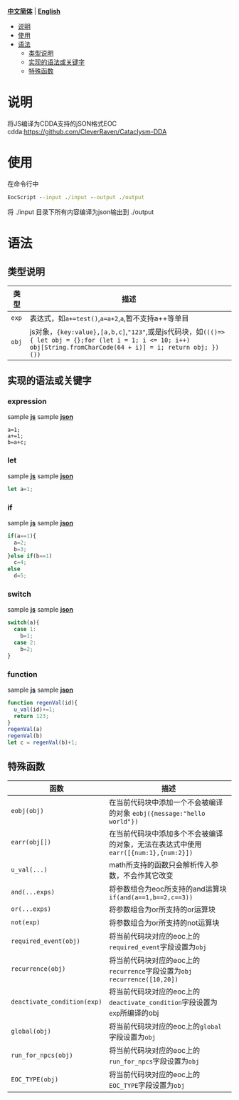 [**中文简体**](./README.md) | [**English**](./README_EN.md)


- [说明](#说明)
- [使用](#使用)
- [语法](#使用)
  - [类型说明](#类型说明)
  - [实现的语法或关键字](#实现的语法或关键字)
  - [特殊函数](#特殊函数)



# 说明
将JS编译为CDDA支持的jSON格式EOC  
cdda:https://github.com/CleverRaven/Cataclysm-DDA


# 使用
在命令行中
```bat
EocScript --input ./input --output ./output
```
将 ./input 目录下所有内容编译为json输出到 ./output

# 语法
## 类型说明
类型 | 描述
--- | ---
`exp` | 表达式，如`a+=test()`,`a=a+2`,`a`,暂不支持a++等单目
`obj` | js对象，`{key:value},[a,b,c]`,`"123"`,或是js代码块，如`((()=>{ let obj = {};for (let i = 1; i <= 10; i++) obj[String.fromCharCode(64 + i)] = i; return obj; })())`

## 实现的语法或关键字
### expression
sample [**js**](./test/input/expression-test.js)
sample [**json**](./test/output/expression-test.json)
```
a=1;
a+=1;
b=a+c;
```
### let
sample [**js**](./test/input/let-test.js)
sample [**json**](./test/output/let-test.json)
```js
let a=1;
```
### if
sample [**js**](./test/input/if-test.js)
sample [**json**](./test/output/if-test.json)
```js
if(a==1){
  a=2;
  b=3;
}else if(b==1)
  c=4;
else
  d=5;
```
### switch
sample [**js**](./test/input/switch-test.js)
sample [**json**](./test/output/switch-test.json)
```js
switch(a){
  case 1:
    b=1;
  case 2:
    b=2;
}
```
### function
sample [**js**](./test/input/function-test.js)
sample [**json**](./test/output/function-test.json)
```js
function regenVal(id){
  u_val(id)+=1;
  return 123;
}
regenVal(a)
regenVal(b)
let c = regenVal(b)+1;
```

## 特殊函数
函数 | 描述
--- | ---
`eobj(obj)`                 |在当前代码块中添加一个不会被编译的对象 `eobj({message:"hello world"})`
`earr(obj[])`               |在当前代码块中添加多个不会被编译的对象，无法在表达式中使用 `earr([{num:1},{num:2}])`
`u_val(...)`                |math所支持的函数只会解析传入参数，不会作其它改变
`and(...exps)`              |将参数组合为eoc所支持的and运算块 `if(and(a==1,b==2,c==3))`
`or(...exps)`               |将参数组合为or所支持的or运算块
`not(exp)`                  |将参数组合为or所支持的not运算块
`required_event(obj)`       |将当前代码块对应的eoc上的`required_event`字段设置为`obj`
`recurrence(obj)`           |将当前代码块对应的eoc上的`recurrence`字段设置为`obj` `recurrence([10,20])`
`deactivate_condition(exp)` |将当前代码块对应的eoc上的`deactivate_condition`字段设置为`exp`所编译的obj
`global(obj)`               |将当前代码块对应的eoc上的`global`字段设置为`obj`
`run_for_npcs(obj)`         |将当前代码块对应的eoc上的`run_for_npcs`字段设置为`obj`
`EOC_TYPE(obj)`             |将当前代码块对应的eoc上的`EOC_TYPE`字段设置为`obj`
